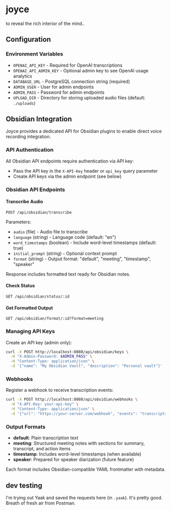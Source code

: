 # joyce

to reveal the rich interior of the mind..

## Configuration

### Environment Variables

- `OPENAI_API_KEY` - Required for OpenAI transcriptions
- `OPENAI_API_ADMIN_KEY` - Optional admin key to see OpenAI usage analytics
- `DATABASE_URL` - PostgreSQL connection string (required)
- `ADMIN_USER` - User for admin endpoints
- `ADMIN_PASS` - Password for admin endpoints
- `UPLOAD_DIR` - Directory for storing uploaded audio files (default: `./uploads`)

## Obsidian Integration

Joyce provides a dedicated API for Obsidian plugins to enable direct voice recording integration.

### API Authentication

All Obsidian API endpoints require authentication via API key:

- Pass the API key in the `X-API-Key` header or `api_key` query parameter
- Create API keys via the admin endpoint (see below)

### Obsidian API Endpoints

#### Transcribe Audio

```
POST /api/obsidian/transcribe
```

Parameters:

- `audio` (file) - Audio file to transcribe
- `language` (string) - Language code (default: "en")
- `word_timestamps` (boolean) - Include word-level timestamps (default: true)
- `initial_prompt` (string) - Optional context prompt
- `format` (string) - Output format: "default", "meeting", "timestamp", "speaker"

Response includes formatted text ready for Obsidian notes.

#### Check Status

```
GET /api/obsidian/status/:id
```

#### Get Formatted Output

```
GET /api/obsidian/format/:id?format=meeting
```

### Managing API Keys

Create an API key (admin only):

```bash
curl -X POST http://localhost:8080/api/obsidian/keys \
  -H "X-Admin-Password: $ADMIN_PASS" \
  -H "Content-Type: application/json" \
  -d '{"name": "My Obsidian Vault", "description": "Personal vault"}'
```

### Webhooks

Register a webhook to receive transcription events:

```bash
curl -X POST http://localhost:8080/api/obsidian/webhooks \
  -H "X-API-Key: your-api-key" \
  -H "Content-Type: application/json" \
  -d '{"url": "https://your-server.com/webhook", "events": "transcription.completed"}'
```

### Output Formats

- **default**: Plain transcription text
- **meeting**: Structured meeting notes with sections for summary, transcript, and action items
- **timestamp**: Includes word-level timestamps (when available)
- **speaker**: Prepared for speaker diarization (future feature)

Each format includes Obsidian-compatible YAML frontmatter with metadata.

## dev testing

I'm trying out Yaak and saved the requests here (in `.yaak`). It's pretty good. Breath of fresh air from Postman.
